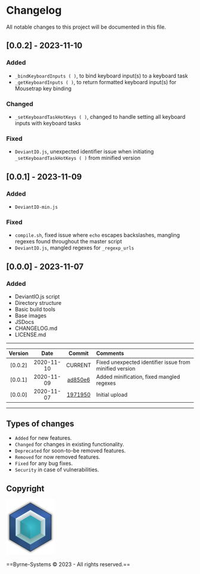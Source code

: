 # Changelog
All notable changes to this project will be documented in this file.

## [0.0.2] - 2023-11-10
### Added
- `_bindKeyboardInputs ( )`, to bind keyboard input(s) to a keyboard task
- `_getKeyboardInputs ( )`, to return formatted keyboard input(s) for Mousetrap key binding

### Changed
- `_setKeyboardTaskHotKeys ( )`, changed to handle setting all keyboard inputs with keyboard tasks

### Fixed
- `DeviantIO.js`, unexpected identifier issue when initiating `_setKeyboardTaskHotKeys ( )` from minified version

## [0.0.1] - 2023-11-09
### Added
- `DeviantIO-min.js`

### Fixed
- `compile.sh`, fixed issue where `echo` escapes backslashes, mangling regexes found throughout the master script
- `DeviantIO.js`, mangled regexes for `_regexp_urls`

## [0.0.0] - 2023-11-07
### Added
- DeviantIO.js script
- Directory structure
- Basic build tools
- Base images
- JSDocs
- CHANGELOG.md
- LICENSE.md

---

| Version | Date       | Commit                                                              | Comments                                                                                     |
| :-----: | :--------: | :-----------------------------------------------------------------: | :------------------------------------------------------------------------------------------- |
| [0.0.2] | 2020-11-10 | CURRENT                                                             | Fixed unexpected identifier issue from minified version                                      |
| [0.0.1] | 2020-11-09 | [ad850e6](https://github.com/Justin-Byrne/DeviantIO/commit/ad850e6) | Added minification, fixed mangled regexes                                                    |
| [0.0.0] | 2020-11-07 | [1971950](https://github.com/Justin-Byrne/DeviantIO/commit/1971950) | Initial upload                                                                               |

---

## Types of changes
- `Added` for new features.
- `Changed` for changes in existing functionality.
- `Deprecated` for soon-to-be removed features.
- `Removed` for now removed features.
- `Fixed` for any bug fixes.
- `Security` in case of vulnerabilities.

## Copyright

![Byrne-Systems](https://github.com/Justin-Byrne/Justin-Byrne/blob/main/images/cube_sm.png)

==Byrne-Systems © 2023 - All rights reserved.==
